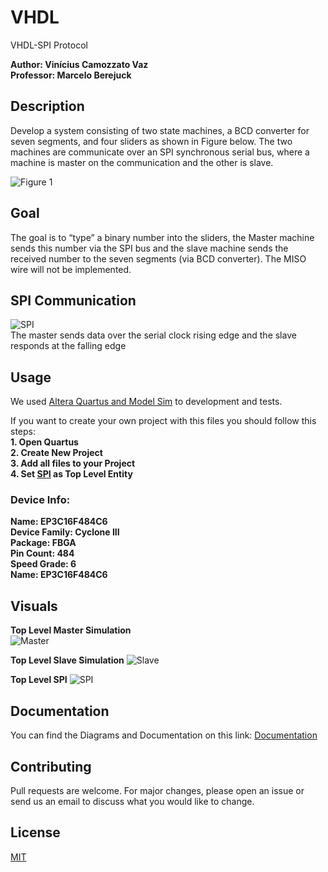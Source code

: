 # VHDL
VHDL-SPI Protocol

**Author: Vinícius Camozzato Vaz**  
**Professor: Marcelo Berejuck**

## Description

Develop a system consisting of two state machines, a BCD converter for
seven segments, and four sliders as shown in Figure below. The two machines are
communicate over an SPI synchronous serial bus, where a machine is master on the
communication and the other is slave.

![Figure 1](https://i.imgur.com/KAc2PC0.png) 

## Goal

The goal is to “type” a binary number into the sliders, the Master machine sends
this number via the SPI bus and the slave machine sends the received number to the
seven segments (via BCD converter). The MISO wire will not be implemented.

## SPI Communication
![SPI](https://i.imgur.com/C905gif.png)  
The master sends data over the serial clock rising edge and the slave responds at the falling edge

## Usage
We used [Altera Quartus and Model Sim](http://fpgasoftware.intel.com/13.0/?edition=subscription) to development and tests.

If you want to create your own project with this files you should follow this steps:  
**1. Open Quartus**  
**2. Create New Project**  
**3. Add all files to your Project**  
**4. Set [SPI](https://github.com/vinicvaz/VHDL/tree/SPI_Top_Level/SPI_Top_Level) as Top Level Entity**


### Device Info: 

**Name: EP3C16F484C6**  
**Device Family: Cyclone III**  
**Package: FBGA**  
**Pin Count: 484**  
**Speed Grade: 6**  
**Name: EP3C16F484C6**  

## Visuals

**Top Level Master Simulation**  
![Master](https://i.imgur.com/VahSZ0N.png)  

**Top Level Slave Simulation**
![Slave](https://i.imgur.com/COBR9FZ.png)  

**Top Level SPI**
![SPI](https://camo.githubusercontent.com/cd777544a8722c6d7c73ab4c1ec831a109fde440/68747470733a2f2f692e696d6775722e636f6d2f6e3174334d4b752e706e67)




## Documentation

You can find the Diagrams and Documentation on this link:
[Documentation](https://github.com/vinicvaz/VHDL/tree/master/Diagrams%20and%20Documentation)

## Contributing
Pull requests are welcome. For major changes, please open an issue or send us an email to discuss what you would like to change.

## License
[MIT](https://choosealicense.com/licenses/mit/)
